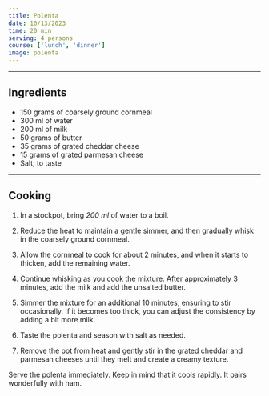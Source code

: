 ```yaml
---
title: Polenta
date: 10/13/2023
time: 20 min
serving: 4 persons
course: ['lunch', 'dinner']
image: polenta
---
```


---

## Ingredients

- 150 grams of coarsely ground cornmeal
- 300 ml of water
- 200 ml of milk
- 50 grams of butter
- 35 grams of grated cheddar cheese
- 15 grams of grated parmesan cheese
- Salt, to taste

---

## Cooking

1. In a stockpot, bring _200 ml_ of water to a boil.

2. Reduce the heat to maintain a gentle simmer, and then gradually whisk in the coarsely ground cornmeal.

3. Allow the cornmeal to cook for about 2 minutes, and when it starts to thicken, add the remaining water.

4. Continue whisking as you cook the mixture. After approximately 3 minutes,
   add the milk and add the unsalted butter.

5. Simmer the mixture for an additional 10 minutes, ensuring to stir occasionally.
   If it becomes too thick, you can adjust the consistency by adding a bit more milk.

6. Taste the polenta and season with salt as needed.

7. Remove the pot from heat and gently stir in the grated cheddar and parmesan cheeses
   until they melt and create a creamy texture.

Serve the polenta immediately. Keep in mind that it cools rapidly. It pairs wonderfully with ham.
